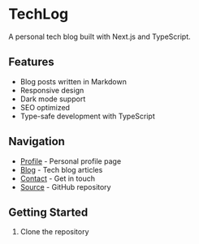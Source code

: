 # TechLog

A personal tech blog built with Next.js and TypeScript.

## Features

- Blog posts written in Markdown
- Responsive design
- Dark mode support
- SEO optimized
- Type-safe development with TypeScript

## Navigation

- [Profile](https://techpanda.netlify.app/) - Personal profile page
- [Blog](https://techpanda.netlify.app/blog) - Tech blog articles
- [Contact](https://techpanda.netlify.app/contact) - Get in touch
- [Source](https://github.com/itsukichan/techlogwalk) - GitHub repository

## Getting Started

1. Clone the repository
